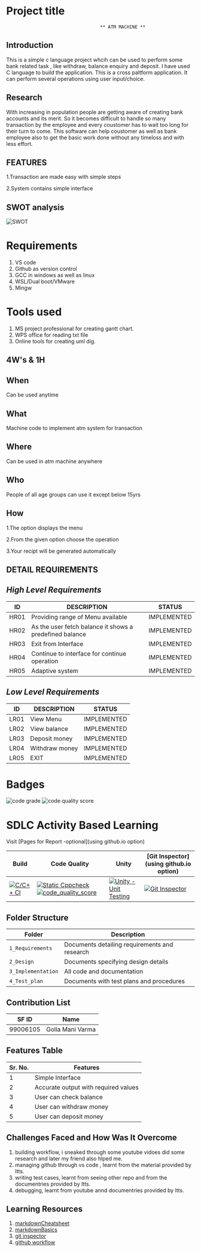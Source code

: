 # Project title
                                       ** ATM MACHINE **

## Introduction
  This is a simple c language project whcih can be used to perform some bank related task , like withdraw, balance enquiry and deposit. I have used  C language to build the application. This is a cross paltform application. It can perform several operations using user input/choice. 
     
## Research

With increasing in population people are getting aware of creating bank accounts and its merit. So it becomes difficult to handle so many transaction by the employee and every coustomer has to wait too long for their turn to come. This software can help coustomer as well as bank employee also to get the basic work done without any timeloss and with less effort.

## FEATURES
 1.Transaction are made easy with simple steps
 
 2.System contains simple interface 
 
 ## SWOT analysis
 
 ![SWOT](https://user-images.githubusercontent.com/49717147/125602923-09304357-a40a-4140-9175-aa3d5bc1f747.png)

# Requirements
1. VS code
2. Github as version control
3. GCC in windows as well as linux
4. WSL/Dual boot/VMware
5. Mingw

# Tools used
1. MS project professional for creating gantt chart.
2. WPS office for reading txt file
3. Online tools for creating uml dig.

## 4W's & 1H
 
## When
   Can be used anytime
   
## What
   Machine code to implement atm system for transaction

## Where
   Can be used in atm machine anywhere

## Who
   People of all age groups can use it except below 15yrs

## How
1.The option displays the menu

2.From the given option choose the operation

3.Your recipt will be generated automatically

## DETAIL REQUIREMENTS
## *High Level Requirements* 
ID  | DESCRIPTION                           | STATUS
----|---------------------------------------|-------
HR01| Providing range of Menu available     | IMPLEMENTED
HR02| As the user fetch balance it shows a predefined balance | IMPLEMENTED
HR03| Exit from Interface | IMPLEMENTED
HR04| Continue to interface for continue operation | IMPLEMENTED
HR05| Adaptive system | IMPLEMENTED

## *Low Level Requirements* 
ID  | DESCRIPTION                           | STATUS
----|---------------------------------------|-------
LR01| View Menu   | IMPLEMENTED
LR02| View balance | IMPLEMENTED
LR03| Deposit money | IMPLEMENTED
LR04|Withdraw money | IMPLEMENTED
LR05| EXIT| IMPLEMENTED



# Badges
![code grade](https://www.code-inspector.com/project/28147/status/svg)
![code quality score](https://www.code-inspector.com/project/28147/score/svg)
 




# SDLC Activity Based Learning

Visit [Pages for Report -optional](using github.io option)

| Build                                                                                                                                                                       | Code Quality                                                                                                                                                                                                                                                                                                                                                                                             | Unity                                                                                                                                                                                   | [Git Inspector](using github.io option)                                                                                                                                                        |
| --------------------------------------------------------------------------------------------------------------------------------------------------------------------------- | -------------------------------------------------------------------------------------------------------------------------------------------------------------------------------------------------------------------------------------------------------------------------------------------------------------------------------------------------------------------------------------------------------- | --------------------------------------------------------------------------------------------------------------------------------------------------------------------------------------- | ---------------------------------------------------------------------------------------------------------------------------------------------------------------------------------------------- |
| [![C/C++ CI](https://github.com/Zualahmed/LTTS-C-project/actions/workflows/c-cpp.yml/badge.svg)](https://github.com/Zualahmed/LTTS-C-project/actions/workflows/c-cpp.yml) | [![Static Cppcheck](https://github.com/Zualahmed/LTTS-C-project/actions/workflows/cppcheck.yml/badge.svg)![code_quality_score](https://www.code-inspector.com/project/25122/score/svg)](https://github.com/Zualahmed/LTTS-C-project/actions/workflows/cppcheck.yml) | [![Unity - Unit Testing](https://github.com/Zualahmed/LTTS-C-project/actions/workflows/unity.yml/badge.svg)](https://github.com/Zualahmed/LTTS-C-project/actions/workflows/unity.yml) | [![Git Inspector](https://github.com/Zualahmed/LTTS-C-project/actions/workflows/gitinspector.yml/badge.svg)](https://github.com/Zualahmed/LTTS-C-project/actions/workflows/gitinspector.yml) |

## Folder Structure

| Folder             | Description                                   |
| ------------------ | --------------------------------------------- |
| `1_Requirements`   | Documents detailing requirements and research |
| `2_Design`         | Documents specifying design details           |
| `3_Implementation` | All code and documentation                    |
| `4_Test_plan`      | Documents with test plans and procedures      |

## Contribution List

| SF ID  | Name          | 
|--------|-------------- |
| 99006105 | Golla Mani Varma   | 

## Features Table 

|Sr. No. | Features                             |
|--------|------------------------------------  |
| 1      | Simple Interface                     |
| 2      | Accurate output with required values |
| 3      | User can check balance               |
| 4      | User can withdraw money              |
| 5      | User can deposit money               |

## Challenges Faced and How Was It Overcome

1. building workflow, i sneaked through some youtube vidoes did some research and later my friend also hlped me.
2. managing github through vs code , learnt from the material provided by ltts.
3. writing test cases, learnt from seeing other repo and from the documentries provided by ltts.
4. debugging, learnt from youtube annd documentries provided by ltts.

## Learning Resources

1. [markdownCheatsheet](https://github.com/adam-p/markdown-here/wiki/Markdown-Cheatsheet)
2. [markdownBasics](https://guides.github.com/features/mastering-markdown/)
3. [git inspector](https://github.com/ejwa/gitinspector.git)
4. [github workflow](https://docs.github.com/en/actions/learn-github-action)
